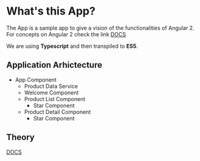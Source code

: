 # What's this App?

The App is a sample app to give a vision of the functionalities of Angular 2. For concepts on Angular 2 check the link [DOCS](DOCS.md)

We are using **Typescript** and then transpiled to **ES5**. 

## Application Arhictecture

- App Component
  - Product Data Service
  - Welcome Component
  - Product List Component
    - Star Component
  - Product Detail Component
    - Star Component

## Theory 

[DOCS](/docs/DOCS.md)